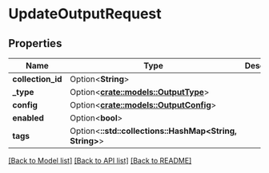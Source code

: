 # UpdateOutputRequest

## Properties

Name | Type | Description | Notes
------------ | ------------- | ------------- | -------------
**collection_id** | Option<**String**> |  | [optional]
**_type** | Option<[**crate::models::OutputType**](OutputType.md)> |  | [optional]
**config** | Option<[**crate::models::OutputConfig**](OutputConfig.md)> |  | [optional]
**enabled** | Option<**bool**> |  | [optional]
**tags** | Option<**::std::collections::HashMap<String, String>**> |  | [optional]

[[Back to Model list]](../README.md#documentation-for-models) [[Back to API list]](../README.md#documentation-for-api-endpoints) [[Back to README]](../README.md)


